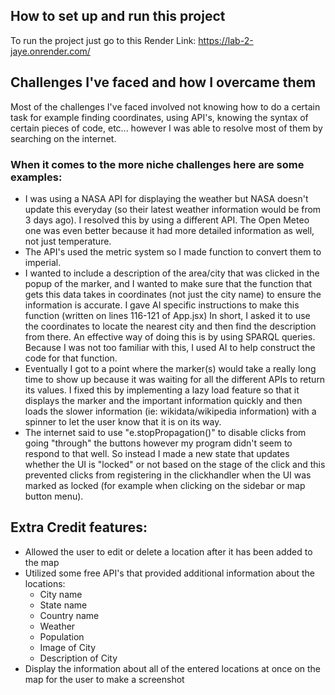 ## How to set up and run this project

To run the project just go to this Render Link: 
https://lab-2-jaye.onrender.com/

## Challenges I've faced and how I overcame them

Most of the challenges I've faced involved not knowing how to do a certain task for example finding coordinates, using API's, knowing the syntax of certain pieces of code, etc... however I was able to resolve most of them by searching on the internet.

### When it comes to the more niche challenges here are some examples:

- I was using a NASA API for displaying the weather but NASA doesn't update this everyday (so their latest weather information would be from 3 days ago). I resolved this by using a different API. The Open Meteo one was even better because it had more detailed information as well, not just temperature.
- The API's used the metric system so I made function to convert them to imperial.
- I wanted to include a description of the area/city that was clicked in the popup of the marker, and I wanted to make sure that the function that gets this data takes in coordinates (not just the city name) to ensure the information is accurate. I gave AI specific instructions to make this function (written on lines 116-121 of App.jsx) In short, I asked it to use the coordinates to locate the nearest city and then find the description from there. An effective way of doing this is by using SPARQL queries. Because I was not too familiar with this, I used AI to help construct the code for that function.
- Eventually I got to a point where the marker(s) would take a really long time to show up because it was waiting for all the different APIs to return its values. I fixed this by implementing a lazy load feature so that it displays the marker and the important information quickly and then loads the slower information (ie: wikidata/wikipedia information) with a spinner to let the user know that it is on its way.
- The internet said to use "e.stopPropagation()" to disable clicks from going "through" the buttons however my program didn't seem to respond to that well. So instead I made a new state that updates whether the UI is "locked" or not based on the stage of the click and this prevented clicks from registering in the clickhandler when the UI was marked as locked (for example when clicking on the sidebar or map button menu).

## Extra Credit features:
- Allowed the user to edit or delete a location after it has been added to the map
- Utilized some free API's that provided additional information about the locations:
  - City name
  - State name
  - Country name
  - Weather
  - Population
  - Image of City
  - Description of City
- Display the information about all of the entered locations at once on the map for the user to make a screenshot
